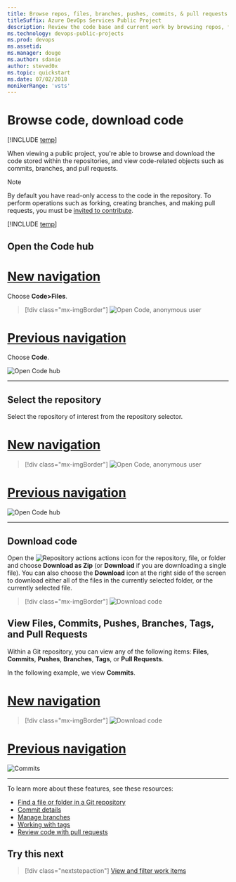 ```yaml
---
title: Browse repos, files, branches, pushes, commits, & pull requests 
titleSuffix: Azure DevOps Services Public Project
description: Review the code base and current work by browsing repos, files, branches, pushes, commits, & pull requests 
ms.technology: devops-public-projects
ms.prod: devops
ms.assetid: 
ms.manager: douge
ms.author: sdanie
author: steved0x 
ms.topic: quickstart
ms.date: 07/02/2018
monikerRange: 'vsts'
---
```


# Browse code, download code  

[!INCLUDE [temp](_shared/version-public-projects.md)]

When viewing a public project, you're able to browse and download the code stored within the repositories, and view code-related objects such as commits, branches, and pull requests. 

> [!NOTE]
> By default you have read-only access to the code in the repository. To perform operations such as forking, creating branches, and making pull requests, you must be [invited to contribute](invite-users-public.md). 

[!INCLUDE [temp](_shared/anon-user.md)]   

## Open the Code hub 

# [New navigation](#tab/new-nav)  

Choose **Code>Files**.

> [!div class="mx-imgBorder"]
> ![Open Code, anonymous user](_img/browse-code/open-code-vert-brn.png) 



# [Previous navigation](#tab/previous-nav)  

Choose **Code**.  

![Open Code hub](_img/browse-code/select-code-hub.png)



---

## Select the repository  

Select the repository of interest from the repository selector.  

# [New navigation](#tab/new-nav)  

> [!div class="mx-imgBorder"]
> ![Open Code, anonymous user](_img/browse-code/select-repository-vert.png) 


# [Previous navigation](#tab/previous-nav)  

![Open Code hub](_img/browse-code/select-repository.png)


---

## Download code

Open the ![Repository actions](../../_img/icons/actions-icon.png) actions icon for the repository, file, or folder and choose **Download as Zip** (or **Download** if you are downloading a single file). You can also choose the **Download** icon at the right side of the screen to download either all of the files in the currently selected folder, or the currently selected file.

> [!div class="mx-imgBorder"]
> ![Download code ](_img/download-code/download-zip-file.png)


## View Files, Commits, Pushes, Branches, Tags, and Pull Requests  

Within a Git repository, you can view any of the following items: **Files**, **Commits**, **Pushes**, **Branches**, **Tags**, or **Pull Requests**.

In the following example, we view **Commits**. 

# [New navigation](#tab/new-nav)  

> [!div class="mx-imgBorder"]
> ![Download code ](_img/browse-code/view-commits-vert.png)


# [Previous navigation](#tab/previous-nav)  

![Commits](_img/browse-code/commits.png)

---

To learn more about these features, see these resources: 

- [Find a file or folder in a Git repository](../../repos/git/find-a-file.md)
- [Commit details](../../repos/git/commit-details.md)
- [Manage branches](../../repos/git/manage-your-branches.md)
- [Working with tags](../../repos/git/git-tags.md)
- [Review code with pull requests](../../repos/git/pull-requests.md)


## Try this next

> [!div class="nextstepaction"]
> [View and filter work items](view-filter-work-items-public.md) 